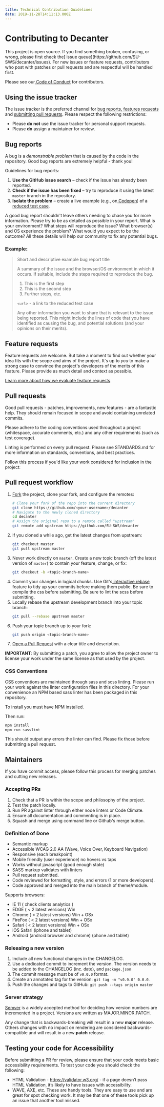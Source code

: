 ```yaml
---
title: Technical Contribution Guidelines
date: 2019-11-28T14:11:13.000Z
---
```

# Contributing to Decanter

<p class="su-intro-text">This project is open source. If you find something broken, confusing, or wrong, please first check the[ issue queue](https://github.com/SU-SWS/decanter/issues). For new issues or feature requests, contributors who post with patches or pull requests and are respectful will be handled first. </p>

Please see our[ Code of Conduct](https://github.com/SU-SWS/decanter/blob/master/CODE_OF_CONDUCT.md) for contributors.

## Using the issue tracker

The issue tracker is the preferred channel for [bug reports](#bugs),[ features requests](#features) and [submitting pull
requests](#pull-requests). Please respect the following restrictions:

* Please **do not** use the issue tracker for personal support requests.
* Please **do** assign a maintainer for review.

## Bug reports

A bug is a _demonstrable problem_ that is caused by the code in the repository. Good bug reports are extremely helpful - thank you!

Guidelines for bug reports:

1. **Use the GitHub issue search** – check if the issue has already been reported.
2. **Check if the issue has been fixed** – try to reproduce it using the latest `master` branch in the repository.
3. **Isolate the problem** – create a live example (e.g., on[ Codepen](http://codepen.io)) of a [reduced test case](http://css-tricks.com/6263-reduced-test-cases/).

A good bug report shouldn't leave others needing to chase you for more information. Please try to be as detailed as possible in your report. What is your environment? What steps will reproduce the issue? What browser(s) and OS experience the problem? What would you expect to be the outcome? All these details will help our community to fix any potential bugs.

### Example:

> Short and descriptive example bug report title
>
> A summary of the issue and the browser/OS environment in which it occurs. If
> suitable, include the steps required to reproduce the bug.
>
> 1. This is the first step
> 2. This is the second step
> 3. Further steps, etc.
>
> `<url>` - a link to the reduced test case
>
> Any other information you want to share that is relevant to the issue being
> reported. This might include the lines of code that you have identified as
> causing the bug, and potential solutions (and your opinions on their
> merits).
> </br>

## Feature requests

Feature requests are welcome. But take a moment to find out whether your idea fits with the scope and aims of the project. It's up to _you_ to make a strong case to convince the project's developers of the merits of this feature. Please provide as much detail and context as possible.

<a href="/page/about-contributing-what-can-i-contribute/" class="su-link su-link--action">Learn more about how we evaluate feature requests</a>

## Pull requests

Good pull requests - patches, improvements, new features - are a fantastic help. They should remain focused in scope and avoid containing unrelated commits.

Please adhere to the coding conventions used throughout a project (whitespace, accurate comments, etc.) and any other requirements (such as test coverage).


Linting is performed on every pull request. Please see STANDARDS.md for more information on standards, conventions, and best practices.

Follow this process if you'd like your work considered for inclusion in the project:

## Pull request workflow

1. [Fork](https://help.github.com/articles/fork-a-repo/) the project, clone your fork, and configure the remotes:
   ```bash
   # Clone your fork of the repo into the current directory
   git clone https://github.com/<your-username>/decanter
   # Navigate to the newly cloned directory
   cd decanter
   # Assign the original repo to a remote called "upstream"
   git remote add upstream https://github.com/SU-SWS/decanter
   ```
2. If you cloned a while ago, get the latest changes from upstream:
   ```bash
   git checkout master
   git pull upstream master
   ```
3. Never work directly on `master`. Create a new topic branch (off the latest version of `master`) to contain your feature, change, or fix:
   ```bash
   git checkout -b <topic-branch-name>
   ```
4. Commit your changes in logical chunks. Use Git's[ interactive rebase](https://help.github.com/articles/interactive-rebase) feature to tidy up your commits before making them public.
   Be sure to compile the css before submitting.
   Be sure to lint the scss before submitting.
5. Locally rebase the upstream development branch into your topic branch:
   ```bash
   git pull --rebase upstream master
   ```
6. Push your topic branch up to your fork:
   ```bash
   git push origin <topic-branch-name>
   ```
7. [Open a Pull Request](https://help.github.com/articles/using-pull-requests/) with a clear title and description.

**IMPORTANT**: By submitting a patch, you agree to allow the project owner to license your work under the same license as that used by the project.

### CSS Conventions

CSS conventions are maintained through sass and scss linting. Please run your work against the linter configuration files in this directory. For your convenience an NPM based sass linter has been packaged in this repository.

To install you must have NPM installed.

Then run:

```bash
npm install
npm run sasslint
```

This should output any errors the linter can find. Please fix those before submitting a pull request.

## Maintainers

If you have commit access, please follow this process for merging patches and cutting new releases.

### Accepting PRs

1. Check that a PR is within the scope and philosophy of the project.
2. Test the patch locally.
3. Run PR against linter through either node linters or Code Climate.
4. Ensure all documentation and commenting is in place.
5. Squash and merge using command line or Github's merge button.

### Definition of Done

* Semantic markup
* Accessible WCAG 2.0 AA (Wave, Voice Over, Keyboard Navigation)
* Responsive (each breakpoint)
* Mobile friendly (user experience) no hovers vs taps
* Works without javascript (good enough state)
* SASS markup validates with linters
* Pull request submitted.
* Code reviewed for formatting, style, and errors (1 or more developers).
* Code approved and merged into the main branch of theme/module.

Supports browsers: 

* IE 11 ( check clients analytics )
* EDGE ( < 2 latest versions) Win
* Chrome ( < 2 latest versions) Win + OSx
* FireFox ( < 2 latest versions) Win + OSx
* Safari ( < 2 latest versions) Win + OSx
* iOS Safari (iphone and tablet)
* Android (android browser and chrome) (phone and tablet)

### Releasing a new version

1. Include all new functional changes in the CHANGELOG.
2. Use a dedicated commit to increment the version. The version needs to be
   added to the CHANGELOG (inc. date), and `package.json`
3. The commit message must be of `v0.0.0` format.
4. Create an annotated tag for the version: `git tag -m "v0.0.0" 0.0.0`.
5. Push the changes and tags to GitHub: `git push --tags origin master`

### Server strategy

[Semver](http://semver.org/) is a widely accepted method for deciding how version numbers are incremented in a project. Versions are written as MAJOR.MINOR.PATCH.

Any change that is backwards-breaking will result in a new **major** release. Others changes with no impact on rendering are considered backwards-compatible
and will result in a new **patch** release.

## Testing your code for Accessibility

Before submitting a PR for review, please ensure that your code meets basic accessibility requirements. To test your code you should check the following:

* HTML Validation - https://validator.w3.org/ - if a page doesn’t pass HTML Validation, it’s likely to have issues with accessibility.
* WAVE, AXE, etc. These are handy tools. They are easy to use and are great for spot checking work. It may be that one of these tools pick up an issue that another tool missed.
